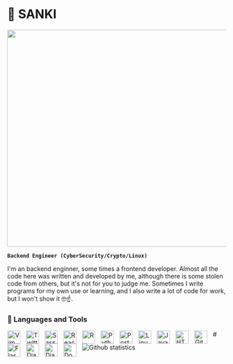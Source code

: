 # 🐍 SANKI

<p align="center"><img src="https://user-images.githubusercontent.com/74038190/225813708-98b745f2-7d22-48cf-9150-083f1b00d6c9.gif" width="1400" height="500"></p>

**`Backend Engineer (CyberSecurity/Crypto/Linux)`**

<p>I'm an backend enginner, some times a frontend developer.
Almost all the code here was written and developed by me, although there is some stolen code from others, but it's not for you to judge me. Sometimes I write programs for my own use or learning, and I also write a lot of code for work, but I won't show it 🤓☝️.</p>


### 🧰 Languages and Tools


<img align="left" src="https://cdn.jsdelivr.net/gh/devicons/devicon@latest/icons/vim/vim-plain.svg"  width="30px" style="padding-right:10px;" alt="Vim" />
<img align="left" src="https://cdn.jsdelivr.net/gh/devicons/devicon@latest/icons/twitter/twitter-original.svg"  width="30px" style="padding-right:10px;" alt="Twitter" />
<img align="left" src="https://cdn.jsdelivr.net/gh/devicons/devicon@latest/icons/sass/sass-original.svg" width="30px" style="padding-right:10px;" alt="Sass" />
<img align="left" src="https://cdn.jsdelivr.net/gh/devicons/devicon@latest/icons/react/react-original.svg" width="30px" style="padding-right:10px;" alt="React" />
<img align="left" src="https://cdn.jsdelivr.net/gh/devicons/devicon@latest/icons/r/r-plain.svg" width="30px" style="padding-right:10px;" alt="R" />
<img align="left" src="https://cdn.jsdelivr.net/gh/devicons/devicon@latest/icons/python/python-original.svg" width="30px" style="padding-right:10px;" alt="Python" />
<img align="left" src="https://cdn.jsdelivr.net/gh/devicons/devicon@latest/icons/postgresql/postgresql-plain.svg" width="30px" style="padding-right:10px;" alt="PostgreSQL" />
<img align="left" src="https://cdn.jsdelivr.net/gh/devicons/devicon@latest/icons/linux/linux-original.svg" width="30px" style="padding-right:10px;" alt="Linux" />
<img align="left" src="https://cdn.jsdelivr.net/gh/devicons/devicon@latest/icons/javascript/javascript-original.svg" width="30px" style="padding-right:10px;" alt="JavaScript" />
<img align="left" src="https://cdn.jsdelivr.net/gh/devicons/devicon@latest/icons/html5/html5-original.svg" width="30px" style="padding-right:10px;" alt="HTML5" />
<img align="left" src="https://cdn.jsdelivr.net/gh/devicons/devicon@latest/icons/github/github-original.svg" width="30px" style="padding-right:10px;" alt="GitHub" />
<img align="left" src="https://cdn.jsdelivr.net/gh/devicons/devicon@latest/icons/flask/flask-original.svg" width="30px" style="padding-right:10px;" alt="Flask" />
<img align="left" src="https://cdn.jsdelivr.net/gh/devicons/devicon@latest/icons/djangorest/djangorest-original.svg" width="30px" style="padding-right:10px;" alt="Django REST" />
<img align="left" src="https://cdn.jsdelivr.net/gh/devicons/devicon@latest/icons/django/django-plain.svg" width="30px" style="padding-right:10px;" alt="Django" />
<img align="left" src="https://cdn.jsdelivr.net/gh/devicons/devicon@latest/icons/docker/docker-original.svg" width="30px" style="padding-right:10px;" alt="Docker" />

<img src="https://github-readme-stats.vercel.app/api?username=knucklesuganda&show_icons=true&theme=radical" alt="Github statistics" align="left">
#
